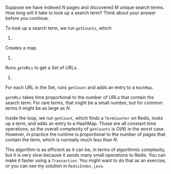 Suppose we have indexed $N$ pages and discovered $M$ unique search terms. How long will it take to look up a search term? Think about your answer before you continue.


To look up a search term, we run `getCounts`, which



1. 
Creates a map.

1. 
Runs `getURLs` to get a Set of URLs.

1. 
For each URL in the Set, runs `getCount` and adds an entry
to a `HashMap`.


`getURLs` takes time proportional to the number of URLs that contain the search term. For rare terms, that might be a small number, but for common terms it might be as large as $N$.

Inside the loop, we run `getCount`, which finds a `TermCounter` on Redis, looks up a term, and adds an entry to a HashMap. Those are all constant time operations, so the overall complexity of `getCounts` is $O(N)$ in the worst case. However, in practice the runtime is proportional to the number of pages that contain the term, which is normally much less than $N$.


This algorithm is as efficient as it can be, in terms of algorithmic complexity, but it is very slow because it sends many small operations to Redis. You can make it faster using a `Transaction`. You might want to do that as an exercise, or you can see my solution in `RedisIndex.java`.